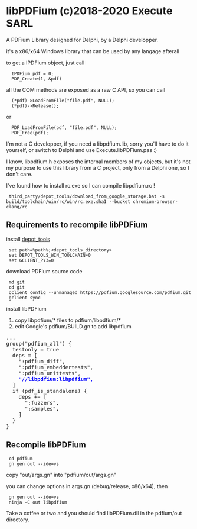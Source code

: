# libPDFium (c)2018-2020 Execute SARL

A PDFium Library designed for Delphi, by a Delphi developper.

it's a x86/x64 Windows library that can be used by any langage afterall

to get a IPDFium object, just call
```
  IPDFium pdf = 0;
  PDF_Create(1, &pdf)
```
all the COM methods are exposed as a raw C API, so you can call 
```
  (*pdf)->LoadFromFile("file.pdf", NULL);
  (*pdf)->Release();
```
or 
```
  PDF_LoadFromFile(pdf, "file.pdf", NULL);
  PDF_Free(pdf);
```

I'm not a C developper, if you need a libpdfium.lib, sorry you'll have to do it yourself, or switch to Delphi and use Execute.libPDFium.pas :)

I know, libpdfium.h exposes the internal members of my objects, but it's not my purpose to use this library from a C project, only from a Delphi one, so I don't care.

I've found how to install rc.exe so I can compile libpdfium.rc !
````
 third_party/depot_tools/download_from_google_storage.bat -s build/toolchain/win/rc/win/rc.exe.sha1 --bucket chromium-browser-clang/rc
````

## Requirements to recompile libPDFium
install [depot_tools](https://www.chromium.org/developers/how-tos/depottools)
````
 set path=%path%;<depot_tools_directory>
 set DEPOT_TOOLS_WIN_TOOLCHAIN=0
 set GCLIENT_PY3=0
````
download PDFium source code
````
 md git
 cd git
 gclient config --unmanaged https://pdfium.googlesource.com/pdfium.git
 gclient sync
````
install libPDFium
1. copy libpdfium/* files to pdfium/libpdfium/*
2. edit Google's pdfium/BUILD.gn to add libpdfium
<pre>
...
group("pdfium_all") {
  testonly = true
  deps = [
    ":pdfium_diff",
    ":pdfium_embeddertests",
    ":pdfium_unittests",
    <b style="color: blue">"//libpdfium:libpdfium",</b>
  ]
  if (pdf_is_standalone) {
    deps += [
      ":fuzzers",
      ":samples",
    ]
  }
}
</pre>
## Recompile libPDFium
````
 cd pdfium
 gn gen out --ide=vs
````
copy "out/args.gn" into "pdfium/out/args.gn"

you can change options in args.gn (debug/release, x86/x64), then

```` 
 gn gen out --ide=vs
 ninja -C out libpdfium
````

Take a coffee or two and you should find libPDFium.dll in the pdfium/out directory.
